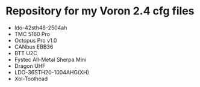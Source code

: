 # Repository for my Voron 2.4 cfg files
- ldo-42sth48-2504ah
- TMC 5160 Pro
- Octopus Pro v1.0
- CANbus EBB36
- BTT U2C
- Fystec All-Metal Sherpa Mini
- Dragon UHF
- LDO-36STH20-1004AHG(XH)
- Xol-Toolhead
  
